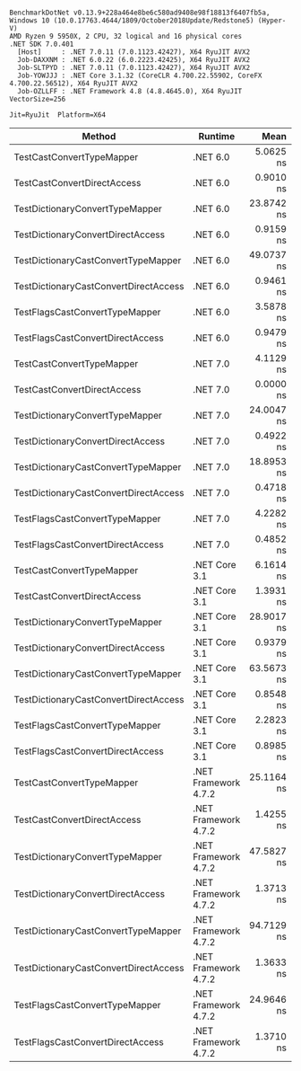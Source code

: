 ```

BenchmarkDotNet v0.13.9+228a464e8be6c580ad9408e98f18813f6407fb5a, Windows 10 (10.0.17763.4644/1809/October2018Update/Redstone5) (Hyper-V)
AMD Ryzen 9 5950X, 2 CPU, 32 logical and 16 physical cores
.NET SDK 7.0.401
  [Host]     : .NET 7.0.11 (7.0.1123.42427), X64 RyuJIT AVX2
  Job-DAXXNM : .NET 6.0.22 (6.0.2223.42425), X64 RyuJIT AVX2
  Job-SLTPYD : .NET 7.0.11 (7.0.1123.42427), X64 RyuJIT AVX2
  Job-YOWJJJ : .NET Core 3.1.32 (CoreCLR 4.700.22.55902, CoreFX 4.700.22.56512), X64 RyuJIT AVX2
  Job-OZLLFF : .NET Framework 4.8 (4.8.4645.0), X64 RyuJIT VectorSize=256

Jit=RyuJit  Platform=X64  

```
| Method                                | Runtime              | Mean       | Allocated |
|-------------------------------------- |--------------------- |-----------:|----------:|
| TestCastConvertTypeMapper             | .NET 6.0             |  5.0625 ns |         - |
| TestCastConvertDirectAccess           | .NET 6.0             |  0.9010 ns |         - |
| TestDictionaryConvertTypeMapper       | .NET 6.0             | 23.8742 ns |         - |
| TestDictionaryConvertDirectAccess     | .NET 6.0             |  0.9159 ns |         - |
| TestDictionaryCastConvertTypeMapper   | .NET 6.0             | 49.0737 ns |      48 B |
| TestDictionaryCastConvertDirectAccess | .NET 6.0             |  0.9461 ns |         - |
| TestFlagsCastConvertTypeMapper        | .NET 6.0             |  3.5878 ns |         - |
| TestFlagsCastConvertDirectAccess      | .NET 6.0             |  0.9479 ns |         - |
| TestCastConvertTypeMapper             | .NET 7.0             |  4.1129 ns |         - |
| TestCastConvertDirectAccess           | .NET 7.0             |  0.0000 ns |         - |
| TestDictionaryConvertTypeMapper       | .NET 7.0             | 24.0047 ns |         - |
| TestDictionaryConvertDirectAccess     | .NET 7.0             |  0.4922 ns |         - |
| TestDictionaryCastConvertTypeMapper   | .NET 7.0             | 18.8953 ns |         - |
| TestDictionaryCastConvertDirectAccess | .NET 7.0             |  0.4718 ns |         - |
| TestFlagsCastConvertTypeMapper        | .NET 7.0             |  4.2282 ns |         - |
| TestFlagsCastConvertDirectAccess      | .NET 7.0             |  0.4852 ns |         - |
| TestCastConvertTypeMapper             | .NET Core 3.1        |  6.1614 ns |         - |
| TestCastConvertDirectAccess           | .NET Core 3.1        |  1.3931 ns |         - |
| TestDictionaryConvertTypeMapper       | .NET Core 3.1        | 28.9017 ns |         - |
| TestDictionaryConvertDirectAccess     | .NET Core 3.1        |  0.9379 ns |         - |
| TestDictionaryCastConvertTypeMapper   | .NET Core 3.1        | 63.5673 ns |      48 B |
| TestDictionaryCastConvertDirectAccess | .NET Core 3.1        |  0.8548 ns |         - |
| TestFlagsCastConvertTypeMapper        | .NET Core 3.1        |  2.2823 ns |         - |
| TestFlagsCastConvertDirectAccess      | .NET Core 3.1        |  0.8985 ns |         - |
| TestCastConvertTypeMapper             | .NET Framework 4.7.2 | 25.1164 ns |         - |
| TestCastConvertDirectAccess           | .NET Framework 4.7.2 |  1.4255 ns |         - |
| TestDictionaryConvertTypeMapper       | .NET Framework 4.7.2 | 47.5827 ns |         - |
| TestDictionaryConvertDirectAccess     | .NET Framework 4.7.2 |  1.3713 ns |         - |
| TestDictionaryCastConvertTypeMapper   | .NET Framework 4.7.2 | 94.7129 ns |      48 B |
| TestDictionaryCastConvertDirectAccess | .NET Framework 4.7.2 |  1.3633 ns |         - |
| TestFlagsCastConvertTypeMapper        | .NET Framework 4.7.2 | 24.9646 ns |         - |
| TestFlagsCastConvertDirectAccess      | .NET Framework 4.7.2 |  1.3710 ns |         - |
